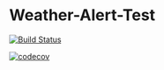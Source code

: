 # Weather-Alert-Test

[![Build Status](https://travis-ci.org/UKFast-Mobile/Weather-Alert-Test.svg?branch=master)](https://travis-ci.org/UKFast-Mobile/Weather-Alert-Test)

[![codecov](https://codecov.io/gh/UKFast-Mobile/Weather-Alert-Test/branch/master/graph/badge.svg)](https://codecov.io/gh/UKFast-Mobile/Weather-Alert-Test)
